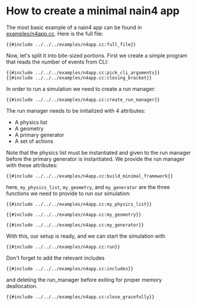 # How to create a minimal nain4 app

The most basic example of a nain4 app can be found in [examples/n4app.cc](../../../examples/n4app.cc). Here is the full file:

```
{{#include ../../../examples/n4app.cc:full_file}}
```

Now, let's split it into bite-sized portions. First we create a simple program that reads the number of events from CLI:
```
{{#include ../../../examples/n4app.cc:pick_cli_arguments}}
{{#include ../../../examples/n4app.cc:closing_bracket}}
```

In order to run a simulation we need to create a run manager:
```
{{#include ../../../examples/n4app.cc:create_run_manager}}
```

The run manager needs to be initialized with 4 attributes:
- A physics list
- A geometry
- A primary generator
- A set of actions

Note that the physics list must be instantiated and given to the run manager before the primary generator is instantiated. We provide the run manager with these attributes:
```
{{#include ../../../examples/n4app.cc:build_minimal_framework}}
```
here, `my_physics_list`, `my_geometry`, and `my_generator` are the three functions we need to provide to run our simulation:
```
{{#include ../../../examples/n4app.cc:my_physics_list}}

{{#include ../../../examples/n4app.cc:my_geometry}}

{{#include ../../../examples/n4app.cc:my_generator}}
```

With this, our setup is ready, and we can start the simulation with
```
{{#include ../../../examples/n4app.cc:run}}
```

Don't forget to add the relevant includes
```
{{#include ../../../examples/n4app.cc:includes}}
```

and deleting the run_manager before exiting for proper memory deallocation.
```
{{#include ../../../examples/n4app.cc:close_gracefully}}
```
